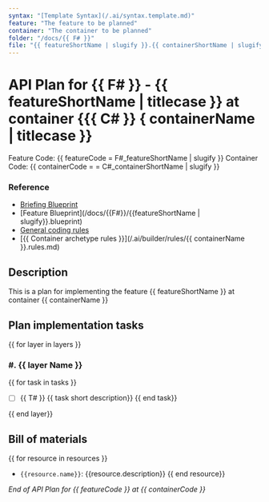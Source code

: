```yaml
---
syntax: "[Template Syntax](/.ai/syntax.template.md)"
feature: "The feature to be planned"
container: "The container to be planned"
folder: "/docs/{{ F# }}"
file: "{{ featureShortName | slugify }}.{{ containerShortName | slugify }}.plan.md"
---
```


# API Plan for {{ F# }} - {{ featureShortName | titlecase }} at container {{{ C# }} { containerName | titlecase }}

Feature Code: {{ featureCode = F#_featureShortName | slugify }}
Container Code: {{ containerCode = = C#_containerShortName | slugify }}

<!--
  !IMPORTANT
  No code will be generated at this point. Just the steps for generating it.
-->

### Reference

- [Briefing Blueprint](/docs/briefing.blueprint.md)
- [Feature Blueprint](/docs/{{F#}}/{{featureShortName | slugify}}.blueprint)
- [General coding rules](/.ai/builder/rules/code.rules.md)
- [{{ Container archetype rules }}](/.ai/builder/rules/{{ containerName }}.rules.md)

## Description

This is a plan for implementing the feature {{ featureShortName }} at container {{ containerName }} 


## Plan implementation tasks

<!--
Read the archetype to adapt to the architectural layers
Think about the implementation steps at each layer bottom up.
Elaborate two or three different approaches and choose the simplest one
-->

{{ for layer in layers }}

### #. {{ layer Name }}

<!--
  Generate a list of tasks to be done by other Agent
  Add a correlative number for the task, ex: T1, T2
-->
{{ for task in tasks }}
- [ ] {{ T# }} {{ task short description}}
{{ end task}}

{{ end layer}}

<!--
  !IMPROVEMENT
  Refine the generated tasks list trying to find a better way of group and order them.
  Change numbering to reflect the new order
-->


## Bill of materials

<!--
Think about the resources needed to implement the feature.
A resource can be :
  - an external dependency
  - a folder that must exists
  - configuration or environment files
  - any other data file
-->

{{ for resource in resources }}
- `{{resource.name}}`: {{resource.description}}
{{ end resource}}

_End of API Plan for {{ featureCode }} at {{ containerCode }}_
